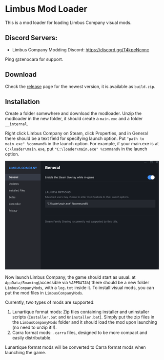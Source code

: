 # Limbus Mod Loader

This is a mod loader for loading Limbus Company visual mods. 

## Discord Servers:
- Limbus Company Modding Discord: https://discord.gg/T4kpeNcnnc

Ping @zenocara for support.

## Download
Check the [release](https://github.com/LEAGUE-OF-NINE/LimbusModLoader/releases) page for the newest version, it is available as `build.zip`.

## Installation
Create a folder somewhere and download the modloader. Unzip the modloader in the new folder, it should create a `main.exe` and a folder `__internal`. 

Right click Limbus Company on Steam, click Properties, and in General there should be a text field for specifying launch option. Put `"path to main.exe" %command%` in the launch option.
For example, if your main.exe is at `C:\loader\main.exe`, put `"C:\loader\main.exe" %command%` in the launch option.

![Example](./readme/steam_launch_option.png)

Now launch Limbus Company, the game should start as usual. at `AppData/Roaming`(accessible via `%APPDATA%`) there should be a new folder `LimbusCompanyMods`, with a `log.txt` inside it. To install visual mods, you can put the mod files in `LimbusCompanyMods`.

Currently, two types of mods are supported:

1. Lunartique format mods: Zip files containing installer and uninstaller scripts (`Installer.bat` and `Uninstaller.bat`). Simply put the zip files in the `LimbusCompanyMods` folder and it should load the mod upon launching (no need to unzip it!!).
1. Carra format mods: `.carra` files, designed to be more compact and easily distributable.

Lunartique format mods will be converted to Carra format mods when launching the game. 

